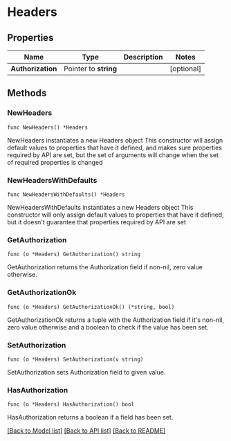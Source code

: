 # Headers

## Properties

Name | Type | Description | Notes
------------ | ------------- | ------------- | -------------
**Authorization** | Pointer to **string** |  | [optional] 

## Methods

### NewHeaders

`func NewHeaders() *Headers`

NewHeaders instantiates a new Headers object
This constructor will assign default values to properties that have it defined,
and makes sure properties required by API are set, but the set of arguments
will change when the set of required properties is changed

### NewHeadersWithDefaults

`func NewHeadersWithDefaults() *Headers`

NewHeadersWithDefaults instantiates a new Headers object
This constructor will only assign default values to properties that have it defined,
but it doesn't guarantee that properties required by API are set

### GetAuthorization

`func (o *Headers) GetAuthorization() string`

GetAuthorization returns the Authorization field if non-nil, zero value otherwise.

### GetAuthorizationOk

`func (o *Headers) GetAuthorizationOk() (*string, bool)`

GetAuthorizationOk returns a tuple with the Authorization field if it's non-nil, zero value otherwise
and a boolean to check if the value has been set.

### SetAuthorization

`func (o *Headers) SetAuthorization(v string)`

SetAuthorization sets Authorization field to given value.

### HasAuthorization

`func (o *Headers) HasAuthorization() bool`

HasAuthorization returns a boolean if a field has been set.


[[Back to Model list]](../README.md#documentation-for-models) [[Back to API list]](../README.md#documentation-for-api-endpoints) [[Back to README]](../README.md)


